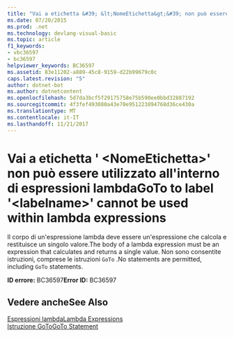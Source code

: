```yaml
---
title: "Vai a etichetta &#39; &lt;NomeEtichetta&gt;&#39; non può essere utilizzato all'interno di espressioni lambda"
ms.date: 07/20/2015
ms.prod: .net
ms.technology: devlang-visual-basic
ms.topic: article
f1_keywords:
- vbc36597
- bc36597
helpviewer_keywords: BC36597
ms.assetid: 83e11202-a889-45c8-9159-d22b99679c0c
caps.latest.revision: "5"
author: dotnet-bot
ms.author: dotnetcontent
ms.openlocfilehash: 5d7da3bcf5f29175758e75b590ee0bbd32887192
ms.sourcegitcommit: 4f3fef493080a43e70e951223894768d36ce430a
ms.translationtype: MT
ms.contentlocale: it-IT
ms.lasthandoff: 11/21/2017
---
```

# <a name="goto-to-label-39ltlabelnamegt39-cannot-be-used-within-lambda-expressions"></a><span data-ttu-id="2a8f5-102">Vai a etichetta &#39; &lt;NomeEtichetta&gt;&#39; non può essere utilizzato all'interno di espressioni lambda</span><span class="sxs-lookup"><span data-stu-id="2a8f5-102">GoTo to label &#39;&lt;labelname&gt;&#39; cannot be used within lambda expressions</span></span>
<span data-ttu-id="2a8f5-103">Il corpo di un'espressione lambda deve essere un'espressione che calcola e restituisce un singolo valore.</span><span class="sxs-lookup"><span data-stu-id="2a8f5-103">The body of a lambda expression must be an expression that calculates and returns a single value.</span></span> <span data-ttu-id="2a8f5-104">Non sono consentite istruzioni, comprese le istruzioni `GoTo` .</span><span class="sxs-lookup"><span data-stu-id="2a8f5-104">No statements are permitted, including `GoTo` statements.</span></span>  
  
 <span data-ttu-id="2a8f5-105">**ID errore:** BC36597</span><span class="sxs-lookup"><span data-stu-id="2a8f5-105">**Error ID:** BC36597</span></span>  
  
## <a name="see-also"></a><span data-ttu-id="2a8f5-106">Vedere anche</span><span class="sxs-lookup"><span data-stu-id="2a8f5-106">See Also</span></span>  
 [<span data-ttu-id="2a8f5-107">Espressioni lambda</span><span class="sxs-lookup"><span data-stu-id="2a8f5-107">Lambda Expressions</span></span>](../../visual-basic/programming-guide/language-features/procedures/lambda-expressions.md)  
 [<span data-ttu-id="2a8f5-108">Istruzione GoTo</span><span class="sxs-lookup"><span data-stu-id="2a8f5-108">GoTo Statement</span></span>](../../visual-basic/language-reference/statements/goto-statement.md)
